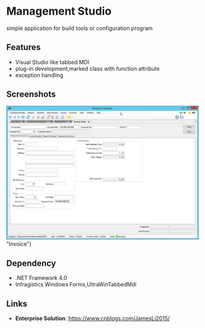# Management Studio

simple application for build tools or configuration program

## Features

* Visual Studio like tabbed MDI
* plug-in development,marked class with function attribute
* exception handling 

## Screenshots

![Invoice](https://github.com/EnterpriseSolution/Management-Studio/blob/5291614bc4f0ad0141b78e4a03a46daa16a359ce/Resources/Invoice.png) "Invoice")


## Dependency

* .NET Framework 4.0
* Infragistics Windows Forms,UltraWinTabbedMdi

## Links

* **Enterprise Solution**: https://www.cnblogs.com/JamesLi2015/
